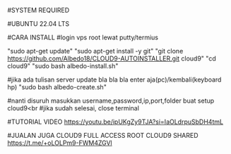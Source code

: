 #SYSTEM REQUIRED

#UBUNTU 22.04 LTS

#CARA INSTALL
#login vps root lewat putty/termius

"sudo apt-get update"
"sudo apt-get install -y git"
"git clone https://github.com/Albedo18/CLOUD9-AUTOINSTALLER.git cloud9"
"cd cloud9"
"sudo bash albedo-install.sh"

#jika ada tulisan server update bla bla bla enter aja(pc)/kembali(keyboard hp)
"sudo bash albedo-create.sh"

#nanti disuruh masukkan username,password,ip,port,folder buat setup cloud9<br
#jika sudah selesai, close terminal

#TUTORIAL VIDEO
https://youtu.be/ipUKgZy9TJA?si=IaOLdrpuSbDH4tmL

#JUALAN JUGA 
CLOUD9 FULL ACCESS ROOT
CLOUD9 SHARED
https://t.me/+oLOLPm9-FWM4ZGVl
